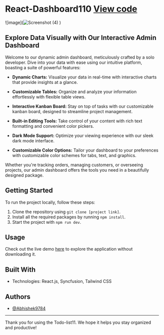 # React-Dashboard110 [View code](https://dashboard2002.netlify.app/)

![image](![Screenshot (4)](https://github.com/Abhishek9784/React-Dashboard110/assets/172130269/816976dd-c9d8-43a1-8dc5-8461417cae13)
)


## Explore Data Visually with Our Interactive Admin Dashboard

Welcome to our dynamic admin dashboard, meticulously crafted by a solo developer. Dive into your data with ease using our intuitive platform, boasting a suite of powerful features:

- **Dynamic Charts:** Visualize your data in real-time with interactive charts that provide insights at a glance.
  
- **Customizable Tables:** Organize and analyze your information effortlessly with flexible table views.
  
- **Interactive Kanban Board:** Stay on top of tasks with our customizable kanban board, designed to streamline project management.
  
- **Built-in Editing Tools:** Take control of your content with rich text formatting and convenient color pickers.
  
- **Dark Mode Support:** Optimize your viewing experience with our sleek dark mode interface.

- **Customizable Color Options:** Tailor your dashboard to your preferences with customizable color schemes for tabs, text, and graphics.

Whether you're tracking orders, managing customers, or overseeing projects, our admin dashboard offers the tools you need in a beautifully designed package.


## Getting Started

To run the project locally, follow these steps:

1. Clone the repository using `git clone [project link]`.
2. Install all the required packages by running `npm install`.
3. Start the project with `npm run dev`.

## Usage

Check out the live demo [here](https://dashboard2002.netlify.app/) to explore the application without downloading it.

## Built With

- Technologies: React.js, Syncfusion, Tailwind CSS

## Authors

- [@Abhishek9784](https://www.github.com/Abhishek9784)

---

Thank you for using the Todo-list11. We hope it helps you stay organized and productive!

  


